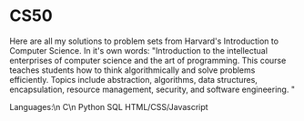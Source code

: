 # CS50
Here are all my solutions to problem sets from Harvard's Introduction to Computer Science. In it's own words: "Introduction to the intellectual enterprises of computer science and the art of programming. This course teaches students how to think algorithmically and solve problems efficiently. Topics include abstraction, algorithms, data structures, encapsulation, resource management, security, and software engineering. "

Languages:\n
C\n
Python
SQL
HTML/CSS/Javascript
